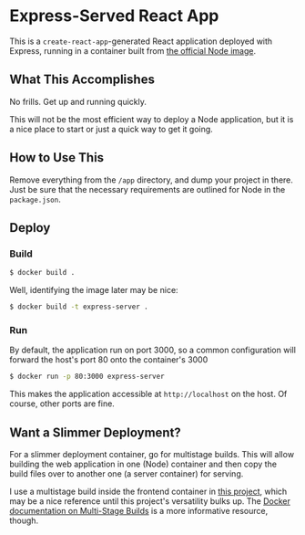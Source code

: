 # Express-Served React App


This is a `create-react-app`-generated React application deployed with Express, running in a container built from [the official Node image](https://hub.docker.com/_/node/).

## What This Accomplishes

No frills. Get up and running quickly.

This will not be the most efficient way to deploy a Node application, but it is a nice place to start or just a quick way to get it going.

## How to Use This

Remove everything from the `/app` directory, and dump your project in there. Just be sure that the necessary requirements are outlined for Node in the `package.json`.

## Deploy

### Build

```bash
$ docker build .
```

Well, identifying the image later may be nice:

```bash
$ docker build -t express-server .
```

### Run

By default, the application run on port 3000, so a common configuration will forward the host's port 80 onto the container's 3000


```bash
$ docker run -p 80:3000 express-server
```
This makes the application accessible at `http://localhost` on the host. Of course, other ports are fine.

## Want a Slimmer Deployment?

For a slimmer deployment container, go for multistage builds. This will allow building the web application in one (Node) container and then copy the build files over to another one (a server container) for serving.

I use a multistage build inside the frontend container in [this project](https://github.com/renciweb/publications/blob/master/frontend/Dockerfile-prod), which may be a nice reference until this project's versatility bulks up. The [Docker documentation on Multi-Stage Builds](https://docs.docker.com/develop/develop-images/multistage-build/) is a more informative resource, though.